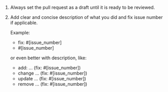 1. Always set the pull request as a draft until it is ready to be reviewed.
2. Add clear and concise description of what you did and fix issue number if applicable.
  
    Example:

    - fix: #[issue_number]
    - #[issue_number]

    or even better with description, like:

    - add: ... (fix: #[issue_number])
    - change ... (fix: #[issue_number])
    - update ... (fix: #[issue_number])
    - remove ... (fix: #[issue_number])

